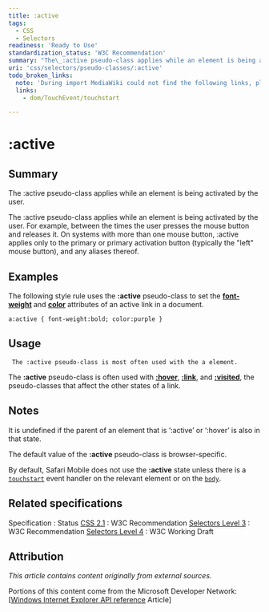 ```yaml
---
title: :active
tags:
  - CSS
  - Selectors
readiness: 'Ready to Use'
standardization_status: 'W3C Recommendation'
summary: "The\_:active pseudo-class applies while an element is being activated by the user."
uri: 'css/selectors/pseudo-classes/:active'
todo_broken_links:
  note: 'During import MediaWiki could not find the following links, please fix and adjust this list.'
  links:
    - dom/TouchEvent/touchstart

---
```

# :active

## Summary

The :active pseudo-class applies while an element is being activated by the user.

 The :active pseudo-class applies while an element is being activated by the user. For example, between the times the user presses the mouse button and releases it. On systems with more than one mouse button, :active applies only to the primary or primary activation button (typically the "left" mouse button), and any aliases thereof.

## Examples

The following style rule uses the **:active** pseudo-class to set the [**font-weight**](/css/properties/font-weight) and [**color**](/css/properties/color) attributes of an active link in a document.

``` {.css}
a:active { font-weight:bold; color:purple }
```

## Usage

     The :active pseudo-class is most often used with the a element.

The **:active** pseudo-class is often used with [**:hover**](/css/selectors/pseudo-classes/:hover), [**:link**](/css/selectors/pseudo-classes/:link), and [**:visited**](/css/selectors/pseudo-classes/:visited), the pseudo-classes that affect the other states of a link.

## Notes

It is undefined if the parent of an element that is ‘:active’ or ‘:hover’ is also in that state.

The default value of the **:active** pseudo-class is browser-specific.

By default, Safari Mobile does not use the **:active** state unless there is a [`touchstart`](/w/index.php?title=dom/TouchEvent/touchstart&action=edit&redlink=1) event handler on the relevant element or on the [`body`](/html/elements/body).

## Related specifications

Specification
:   Status
[CSS 2.1](http://www.w3.org/TR/CSS2/selector.html#dynamic-pseudo-classes)
:   W3C Recommendation
[Selectors Level 3](http://www.w3.org/TR/css3-selectors/#the-user-action-pseudo-classes-hover-act)
:   W3C Recommendation
[Selectors Level 4](http://dev.w3.org/csswg/selectors4/#active-pseudo)
:   W3C Working Draft

## Attribution

*This article contains content originally from external sources.*

Portions of this content come from the Microsoft Developer Network: [[Windows Internet Explorer API reference](http://msdn.microsoft.com/en-us/library/ie/hh828809%28v=vs.85%29.aspx) Article]

